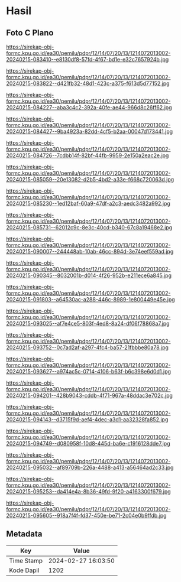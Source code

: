 # Hasil

## Foto C Plano

https://sirekap-obj-formc.kpu.go.id/ea30/pemilu/pdpr/12/14/07/20/13/1214072013002-20240215-083410--e8130df8-57fd-4f67-bd1e-e32c7657924b.jpg

https://sirekap-obj-formc.kpu.go.id/ea30/pemilu/pdpr/12/14/07/20/13/1214072013002-20240215-083822--d421fb32-48d1-423c-a375-f613d5d77152.jpg

https://sirekap-obj-formc.kpu.go.id/ea30/pemilu/pdpr/12/14/07/20/13/1214072013002-20240215-084227--aba3c4c2-392a-40fe-ae44-966d8c26ff62.jpg

https://sirekap-obj-formc.kpu.go.id/ea30/pemilu/pdpr/12/14/07/20/13/1214072013002-20240215-084427--9ba4923a-82dd-4cf5-b2aa-00047d173441.jpg

https://sirekap-obj-formc.kpu.go.id/ea30/pemilu/pdpr/12/14/07/20/13/1214072013002-20240215-084726--7cdbb14f-82bf-44fb-9959-2e150a2eac2e.jpg

https://sirekap-obj-formc.kpu.go.id/ea30/pemilu/pdpr/12/14/07/20/13/1214072013002-20240215-085059--20e13082-d2b5-4bd2-a33e-f668c720063d.jpg

https://sirekap-obj-formc.kpu.go.id/ea30/pemilu/pdpr/12/14/07/20/13/1214072013002-20240215-085230--1ed12baf-60a9-47df-a2c3-aedc3482a992.jpg

https://sirekap-obj-formc.kpu.go.id/ea30/pemilu/pdpr/12/14/07/20/13/1214072013002-20240215-085731--62012c9c-8e3c-40cd-b340-67c8a19468e2.jpg

https://sirekap-obj-formc.kpu.go.id/ea30/pemilu/pdpr/12/14/07/20/13/1214072013002-20240215-090007--244448ab-10ab-46cc-894d-3e74eef559ad.jpg

https://sirekap-obj-formc.kpu.go.id/ea30/pemilu/pdpr/12/14/07/20/13/1214072013002-20240215-090345--8032001b-d014-4f26-952b-e211ece6a845.jpg

https://sirekap-obj-formc.kpu.go.id/ea30/pemilu/pdpr/12/14/07/20/13/1214072013002-20240215-091803--a64530ac-a288-446c-8989-1e800449e45e.jpg

https://sirekap-obj-formc.kpu.go.id/ea30/pemilu/pdpr/12/14/07/20/13/1214072013002-20240215-093025--af7e4ce5-803f-4ed8-8a24-df06f78868a7.jpg

https://sirekap-obj-formc.kpu.go.id/ea30/pemilu/pdpr/12/14/07/20/13/1214072013002-20240215-093752--0c7ad2af-a297-4fc4-ba57-21fbbbe80a78.jpg

https://sirekap-obj-formc.kpu.go.id/ea30/pemilu/pdpr/12/14/07/20/13/1214072013002-20240215-093627--a974ac5c-0714-4106-b63f-b6c398e6d0d1.jpg

https://sirekap-obj-formc.kpu.go.id/ea30/pemilu/pdpr/12/14/07/20/13/1214072013002-20240215-094201--428b9043-cddb-4f71-967a-48ddac3e702c.jpg

https://sirekap-obj-formc.kpu.go.id/ea30/pemilu/pdpr/12/14/07/20/13/1214072013002-20240215-094143--d3715f9d-aef4-4dec-a3d1-aa32328fa852.jpg

https://sirekap-obj-formc.kpu.go.id/ea30/pemilu/pdpr/12/14/07/20/13/1214072013002-20240215-094749--d080958f-10d8-445d-ba6e-c1916128dde7.jpg

https://sirekap-obj-formc.kpu.go.id/ea30/pemilu/pdpr/12/14/07/20/13/1214072013002-20240215-095032--af89709b-226a-4488-a413-a56464ad2c33.jpg

https://sirekap-obj-formc.kpu.go.id/ea30/pemilu/pdpr/12/14/07/20/13/1214072013002-20240215-095253--da414e4a-8b36-49fd-9f20-a4163300f679.jpg

https://sirekap-obj-formc.kpu.go.id/ea30/pemilu/pdpr/12/14/07/20/13/1214072013002-20240215-095605--918a7f4f-fd37-450e-be71-2c04e0b9ffdb.jpg


## Metadata

| Key        | Value               |
| ---------- | ------------------- |
| Time Stamp | 2024-02-27 16:03:50 |
| Kode Dapil | 1202                |



